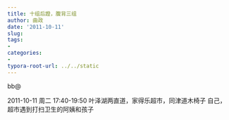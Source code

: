 ```yaml
---
title: 十组后蹬，腹背三组
author: 曲政
date: '2011-10-11'
slug: 
tags:
- 
categories:
- 
typora-root-url: ../../static
---
```


bb@ 

2011-10-11 周二 17:40-19:50
叶泽湖两直道，家得乐超市，同津道木椅子
自己，超市遇到打扫卫生的阿姨和孩子